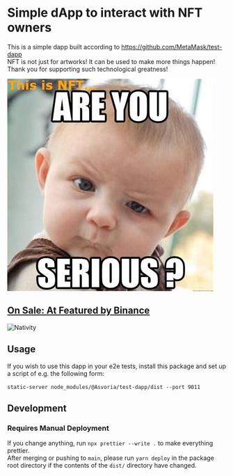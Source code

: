 # Simple dApp to interact with NFT owners

This is a simple dapp built according to https://github.com/MetaMask/test-dapp  
NFT is not just for artworks! It can be used to make more things happen!  
Thank you for supporting such technological greatness!  

![Are you serious?](https://raw.githubusercontent.com/ThriftyOldStudent/NFTofRandomness/main/src/serious.jpeg)  
## [On Sale: At Featured by Binance](https://www.featured.market/nft/0x2d956093d27621ec0c4628b77eaeac6c734da02c/3436)  


![Nativity](https://raw.githubusercontent.com/ThriftyOldStudent/NFTofRandomness/main/src/nativity.jpeg)  

## Usage

If you wish to use this dapp in your e2e tests, install this package and set up a script of e.g. the following form:

```shell
static-server node_modules/@Asvoria/test-dapp/dist --port 9011
```

## Development

### Requires Manual Deployment
If you change anything, run `npx prettier --write .` to make everything prettier.  
After merging or pushing to `main`, please run `yarn deploy` in the package root directory if the contents of the `dist/` directory have changed.